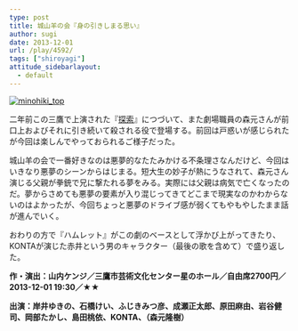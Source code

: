 ```yaml
---
type: post
title: 城山羊の会『身の引きしまる思い』
author: sugi
date: 2013-12-01
url: /play/4592/
tags: ["shiroyagi"]
attitude_sidebarlayout:
  - default
---
```

<a href="http://i1.wp.com/asharpminor.com/wp-content/uploads/2013/12/minohiki_top.png" onclick="_gaq.push(['_trackEvent', 'outbound-article', 'http://asharpminor.com/wp-content/uploads/2013/12/minohiki_top.png', '']);" ><img src="http://i1.wp.com/asharpminor.com/wp-content/uploads/2013/12/minohiki_top.png?resize=300%2C211" alt="minohiki_top" class="alignleft size-medium wp-image-4593" data-recalc-dims="1" /></a>

二年前この三鷹で上演された『<a href="http://asharpminor.com/play/2778/" onclick="_gaq.push(['_trackEvent', 'outbound-article', 'http://asharpminor.com/play/2778/', '探索']);" title="城山羊の会『探索』">探索</a>』につづいて、また劇場職員の森元さんが前口上およびそれに引き続いて殺される役で登場する。前回は戸惑いが感じられたが今回は楽しんでやっておられるご様子だった。

城山羊の会で一番好きなのは悪夢的なたたみかける不条理さなんだけど、今回はいきなり悪夢のシーンからはじまる。短大生の妙子が熱にうなされて、森元さん演じる父親が拳銃で兄に撃たれる夢をみる。実際には父親は病気で亡くなったのだ。夢からさめても悪夢の要素が入り混じってきてどこまで現実なのかわからないのはよかったが、今回ちょっと悪夢のドライブ感が弱くてもやもやしたまま話が進んでいく。

おわりの方で『ハムレット』がこの劇のベースとして浮かび上がってきたり、KONTAが演じた赤井という男のキャラクター（最後の歌を含めて）で盛り返した。

**作・演出：山内ケンジ／三鷹市芸術文化センター星のホール／自由席2700円／2013-12-01 19:30／★★**

**出演：岸井ゆきの、石橋けい、ふじきみつ彦、成瀬正太郎、原田麻由、岩谷健司、岡部たかし、島田桃依、KONTA、（森元隆樹）**
